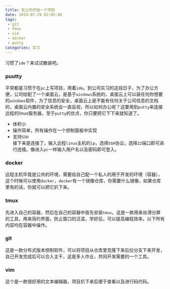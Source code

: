 ```yaml
---
title: 在公司开始一个项目
date: 2019-07-29 02:05:56
tags:
 - git
 - tmux 
 - vim
 - docker
 - putty
categories: 实习
---
```

习惯了`ide`？来试试散装吧。
<!--more-->
### puutty  

平常都是习惯于在`pc`上写项目，用着`ide`。到公司实习的这段日子，为了办公方便，公司给配了一个桌面云，是基于`windows`系统的，桌面云上可以装任何你想要的`windows`软件，为了信息的安全，桌面云上是不能有任何关于公司信息的文档的，桌面云内置的安全系统会一直监视，所以如何办公呢？这要用到`putty`来连接远程的linux服务器，至于`putty`的优点，你只要把它下下来就知道了。

*   体积小
*   操作简单，所有操作在一个控制面板中实现
*   支持`SSH`  
接下来是连接了，输入远程`linux`主机的`ip`，选择`SSH`协议，选择`22`端口即可进行连接。像进入`pc`一样输入用户名以及密码即可登入。

### docker

远程主机毕竟是公共的环境，需要给自己配一个私人的用于开发的环境（容器），这个时候可以使用`docker`，`docker`有一个镜像仓库，你需要什么镜像，如果仓库里有的话，你就可以把它扒下来。

### tmux

先进入自己的容器，然后在自己的容器中首先安装`tmux`，这是一款用来丝滑分屏的工具，用来简约界面，防止窗口的泛滥，学好后，可以提高编程效率。以下所有内容均在容器中操作。

### git

这是一款分布式版本控制软件，可以将项目从仓库里克隆下来后拉分支下来开发，自己开发完成后可以合入主干，这是多人作业，共同开发需要的一个工具。

### vim

这个是一款很好用的文本编辑器，项目扒下来后便于查看以及进行码代码。

